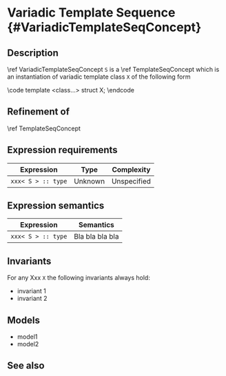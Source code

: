 Variadic Template Sequence {#VariadicTemplateSeqConcept}
==========================

Description
-----------

\ref VariadicTemplateSeqConcept `S` is a \ref TemplateSeqConcept which is an
instantiation of variadic template class `X` of the following form

\code
template <class...> struct X;
\endcode


Refinement of
-------------

\ref TemplateSeqConcept

Expression requirements
-----------------------


|            Expression                   |                 Type                 |            Complexity            |
| --------------------------------------- | ------------------------------------ | -------------------------------- |
| `xxx< S > :: type`                      |  Unknown                             |  Unspecified                     |


Expression semantics
--------------------

|            Expression                   |                                  Semantics                              |
| --------------------------------------- | ----------------------------------------------------------------------- |
| `xxx< S > :: type`                      |  Bla bla bla bla                                                        |


Invariants
----------

For any Xxx `X` the following invariants always hold:

- invariant 1
- invariant 2

Models
------

- model1
- model2


See also
--------
